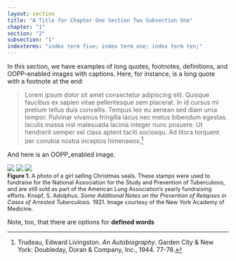 ```yaml
---
layout: section
title: "A Title for Chapter One Section Two Subsection One"
chapter: "1"
section: "2"
subsection: "1"
indexterms: "index term five; index term one; index term ten;"
---
```


In this section, we have examples of long quotes, footnotes, definitions, and OOPP-enabled images with captions. Here, for instance, is a long quote with a footnote at the end:

>Lorem ipsum dolor sit amet consectetur adipiscing elit. Quisque faucibus ex sapien vitae pellentesque sem placerat. In id cursus mi pretium tellus duis convallis. Tempus leo eu aenean sed diam urna tempor. Pulvinar vivamus fringilla lacus nec metus bibendum egestas. Iaculis massa nisl malesuada lacinia integer nunc posuere. Ut hendrerit semper vel class aptent taciti sociosqu. Ad litora torquent per conubia nostra inceptos himenaeos.[^fn1]

And here is an OOPP_enabled image.

<div class="card float-right half-width-image"><img id="Knopf_1922_0003_Cropped" class="opaque" src="{{ site.baseurl }}/assets/img/Knopf_1922_0003_Cropped_full.jpg">

<img id="Knopf_1922_0003_Cropped" class="transparent" src="{{ site.baseurl }}/assets/img/Knopf_1922_0003_Cropped.jpg">

<img id="Knopf_1922_0003_Cropped" class="partially-opaque" src="{{ site.baseurl }}/assets/img/Knopf_1922_0003_Cropped_partial.jpg">

<div class="caption-font" style="font-size:.9em"><b>Figure 1.</b> A photo of a girl selling Christmas seals. These stamps were used to fundraise for the National Association for the Study and Prevention of Tuberculosis, and are still sold as part of the American Lung Association’s yearly fundraising efforts. Knopf, S. Adolphus. <i>Some Additional Notes on the Prevention of Relapses in Cases of Arrested Tuberculosis</i>. 1921. Image courtesy of the New York Academy of Medicine.</div></div>

Note, too, that there are options for <span data-tooltip aria-haspopup="true" class="has-tip" data-disable-hover="false" tabindex="1" data-title="This pop-up provides you with the ability to define terms that might otherwise be an issue for readers"><strong>defined words</strong></span>

<div class="style-divider">
 	<div class="line"></div>
</div>

[^fn1]: Trudeau, Edward Livingston. <i>An Autobiography</i>. Garden City & New York: Doubleday, Doran & Company, Inc., 1944. 77-78.

[^fn2]: Ibid., 154.

[^fn3]: Daniel, T. M. “Hermann Brehmer and the Origins of Tuberculosis Sanatoria.” <i>International Journal of Tuberculosis and Lung Disease</i> 15, no. 2 (2011): 161--62.

[^fn4]: Bodington, George. <i>An Essay on the Treatment and Cure of Pulmonary Consumption, on Principles Natural, Rational, and Successful: With Suggestions for an Improved Plan of Treatment of the Disease Amongst the Lower Classes of Society; and a Relation of Several Successive Cases Restored from Last Stage of Consumption to a Good State of Health</i>. London: Longman, Orme, Brown, Green, & Longmans, 1840.